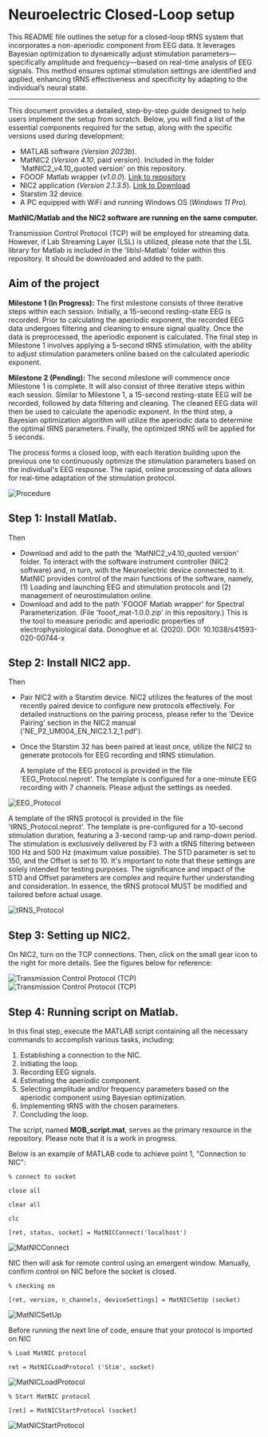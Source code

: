 # Neuroelectric Closed-Loop setup
This README file outlines the setup for a closed-loop tRNS system that incorporates a non-aperiodic component from EEG data. It leverages Bayesian optimization to dynamically adjust stimulation parameters—specifically amplitude and frequency—based on real-time analysis of EEG signals. This method ensures optimal stimulation settings are identified and applied, enhancing tRNS effectiveness and specificity by adapting to the individual’s neural state.
___
This document provides a detailed, step-by-step guide designed to help users implement the setup from scratch.
Below, you will find a list of the essential components required for the setup, along with the specific versions used during development:

* MATLAB software (*Version 2023b*).
* MatNIC2 (*Version 4.10*, paid version). Included in the folder 'MatNIC2_v4.10_quoted version' on this repository.
* FOOOF Matlab wrapper (*v1.0.0*). [Link to repository](https://github.com/fooof-tools/fooof_mat/releases/tag/v1.0.0)
* NIC2 application (*Version 2.1.3.5*). [Link to Download](https://www.neuroelectrics.com/resources/software)
* Starstim 32 device.
* A PC equipped with WiFi and running Windows OS (*Windows 11 Pro*).

**MatNIC/Matlab and the NIC2 software are running on the same computer.**

Transmission Control Protocol (TCP) will be employed for streaming data. However, if Lab Streaming Layer (LSL) is utilized, please note that the LSL library for Matlab is included in the 'liblsl-Matlab' folder within this repository. It should be downloaded and added to the path.

## Aim of the project 

**Milestone 1 (In Progress):**
The first milestone consists of three iterative steps within each session. Initially, a 15-second resting-state EEG is recorded. Prior to calculating the aperiodic exponent, the recorded EEG data undergoes filtering and cleaning to ensure signal quality. Once the data is preprocessed, the aperiodic exponent is calculated. The final step in Milestone 1 involves applying a 5-second tRNS stimulation, with the ability to adjust stimulation parameters online based on the calculated aperiodic exponent.

**Milestone 2 (Pending):**
The second milestone will commence once Milestone 1 is complete. It will also consist of three iterative steps within each session. Similar to Milestone 1, a 15-second resting-state EEG will be recorded, followed by data filtering and cleaning. The cleaned EEG data will then be used to calculate the aperiodic exponent. In the third step, a Bayesian optimization algorithm will utilize the aperiodic data to determine the optimal tRNS parameters. Finally, the optimized tRNS will be applied for 5 seconds.

The process forms a closed loop, with each iteration building upon the previous one to continuously optimize the stimulation parameters based on the individual's EEG response. The rapid, online processing of data allows for real-time adaptation of the stimulation protocol.

![Procedure](Workflow.png)


## Step 1: Install Matlab.

Then
  * Download and add to the path the 'MatNIC2_v4.10_quoted version' folder.
    To interact with the software instrument controller (NIC2 software) and, in turn, with the Neuroelectric device connected to it.
    MatNIC provides control of the main functions of the software, namely, (1) Loading and launching EEG and stimulation protocols and (2) management of neurostimulation   online.
  * Download and add to the path 'FOOOF Matlab wrapper' for Spectral Parameterization. (File 'fooof_mat-1.0.0.zip' in this repository.)
    This is the tool to measure periodic and aperiodic properties of electrophysiological data.
    Donoghue et al. (2020). DOI: 10.1038/s41593-020-00744-x
    
## Step 2: Install NIC2 app.

Then
  * Pair NIC2 with a Starstim device. NIC2 utilizes the features of the most recently paired device to configure new protocols effectively.
    For detailed instructions on the pairing process, please refer to the 'Device Pairing' section in the NIC2 manual ('NE_P2_UM004_EN_NIC2.1.2_1.pdf').
  * Once the Starstim 32 has been paired at least once, utilize the NIC2 to generate protocols for EEG recording and tRNS stimulation.

    A template of the EEG protocol is  provided in the file 'EEG_Protocol.neprot'. The template is configured for a one-minute EEG recording with 7 channels. Please adjust the settings as needed.

![EEG_Protocol](EEGprotocolNIC2.png)

A template of the tRNS protocol is provided in the file 'tRNS_Protocol.neprot'. The template is pre-configured for a 10-second stimulation duration, featuring a 3-second ramp-up and ramp-down period. The stimulation is exclusively delivered by F3 with a tRNS filtering between 100 Hz and 500 Hz (maximum value possible). The STD parameter is set to 150, and the Offset is set to 10. It's important to note that these settings are solely intended for testing purposes. The significance and impact of the STD and Offset parameters are complex and require further understanding and consideration. In essence, the tRNS protocol MUST be modified and tailored before actual usage.

![tRNS_Protocol](tRNSprotocolNIC2.png)

## Step 3: Setting up NIC2.

On NIC2, turn on the TCP connections. Then, click on the small gear icon to the right for more details. See the figures below for reference:

![Transmission Control Protocol (TCP)](TCP_connections_settings1.png)
![Transmission Control Protocol (TCP)](TCP_connections_settings.png)

## Step 4: Running script on Matlab.

In this final step, execute the MATLAB script containing all the necessary commands to accomplish various tasks, including:

1. Establishing a connection to the NIC.
2. Initiating the loop.
3. Recording EEG signals.
4. Estimating the aperiodic component.
5. Selecting amplitude and/or frequency parameters based on the aperiodic component using Bayesian optimization.
6. Implementing tRNS with the chosen parameters.
7. Concluding the loop.
   
The script, named **MOB_script.mat**, serves as the primary resource in the repository. Please note that it is a work in progress.

Below is an example of MATLAB code to achieve point 1, "Connection to NIC":

`% connect to socket`

`close all`

`clear all`

`clc`

`[ret, status, socket] = MatNICConnect('localhost')`

 ![MatNICConnect](connect2socket1.png)

NIC then will ask for remote control using an emergent window. Manually, confirm control on NIC before the socket is closed.

` % checking on `

`[ret, version, n_channels, deviceSettings] = MatNICSetUp (socket)`

  ![MatNICSetUp](connect2socket2.png)

Before running the next line of code, ensure that your protocol is imported on NIC

`% Load MatNIC protocol`

`ret = MatNICLoadProtocol ('Stim', socket)`
 
  ![MatNICLoadProtocol](connect2socket3.png)

`% Start MatNIC protocol`

`[ret] = MatNICStartProtocol (socket)`
 
  ![MatNICStartProtocol](connect2socket4.png)

